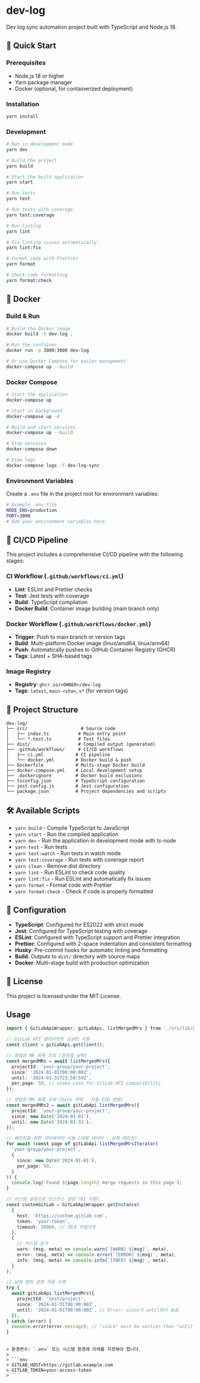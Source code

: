 # dev-log

Dev log sync automation project built with TypeScript and Node.js 18.

## 🚀 Quick Start

### Prerequisites

- Node.js 18 or higher
- Yarn package manager
- Docker (optional, for containerized deployment)

### Installation

```bash
yarn install
```

### Development

```bash
# Run in development mode
yarn dev

# Build the project
yarn build

# Start the built application
yarn start

# Run tests
yarn test

# Run tests with coverage
yarn test:coverage

# Run linting
yarn lint

# Fix linting issues automatically
yarn lint:fix

# Format code with Prettier
yarn format

# Check code formatting
yarn format:check
```

## 🐳 Docker

### Build & Run

```bash
# Build the Docker image
docker build -t dev-log .

# Run the container
docker run -p 3000:3000 dev-log

# Or use Docker Compose for easier management
docker-compose up --build
```

### Docker Compose

```bash
# Start the application
docker-compose up

# Start in background
docker-compose up -d

# Build and start services
docker-compose up --build

# Stop services
docker-compose down

# View logs
docker-compose logs -f dev-log-sync
```

### Environment Variables

Create a `.env` file in the project root for environment variables:

```bash
# Example .env file
NODE_ENV=production
PORT=3000
# Add your environment variables here
```

## 🔄 CI/CD Pipeline

This project includes a comprehensive CI/CD pipeline with the following stages:

### CI Workflow (`.github/workflows/ci.yml`)

- **Lint**: ESLint and Prettier checks
- **Test**: Jest tests with coverage
- **Build**: TypeScript compilation
- **Docker Build**: Container image building (main branch only)

### Docker Workflow (`.github/workflows/docker.yml`)

- **Trigger**: Push to main branch or version tags
- **Build**: Multi-platform Docker image (linux/amd64, linux/arm64)
- **Push**: Automatically pushes to GitHub Container Registry (GHCR)
- **Tags**: Latest + SHA-based tags

### Image Registry

- **Registry**: `ghcr.io/<OWNER>/dev-log`
- **Tags**: `latest`, `main-<sha>`, `v*` (for version tags)

## 📁 Project Structure

```
dev-log/
├── src/                    # Source code
│   ├── index.ts           # Main entry point
│   └── *.test.ts          # Test files
├── dist/                  # Compiled output (generated)
├── .github/workflows/     # CI/CD workflows
│   ├── ci.yml            # CI pipeline
│   └── docker.yml        # Docker build & push
├── Dockerfile            # Multi-stage Docker build
├── docker-compose.yml    # Local development setup
├── .dockerignore         # Docker build exclusions
├── tsconfig.json         # TypeScript configuration
├── jest.config.js        # Jest configuration
└── package.json          # Project dependencies and scripts
```

## 🛠️ Available Scripts

- `yarn build` - Compile TypeScript to JavaScript
- `yarn start` - Run the compiled application
- `yarn dev` - Run the application in development mode with ts-node
- `yarn test` - Run tests
- `yarn test:watch` - Run tests in watch mode
- `yarn test:coverage` - Run tests with coverage report
- `yarn clean` - Remove dist directory
- `yarn lint` - Run ESLint to check code quality
- `yarn lint:fix` - Run ESLint and automatically fix issues
- `yarn format` - Format code with Prettier
- `yarn format:check` - Check if code is properly formatted

## 🔧 Configuration

- **TypeScript**: Configured for ES2022 with strict mode
- **Jest**: Configured for TypeScript testing with coverage
- **ESLint**: Configured with TypeScript support and Prettier integration
- **Prettier**: Configured with 2-space indentation and consistent formatting
- **Husky**: Pre-commit hooks for automatic linting and formatting
- **Build**: Outputs to `dist/` directory with source maps
- **Docker**: Multi-stage build with production optimization

## 📝 License

This project is licensed under the MIT License.

## Usage

```ts
import { GitLabApiWrapper, gitLabApi, listMergedMrs } from './src/lib/gitlab';

// GitLab API 클라이언트 싱글턴 사용
const client = gitLabApi.getClient();

// 병합된 MR 목록 조회 (문자열 날짜)
const mergedMRs = await listMergedMrs({
  projectId: 'your-group/your-project',
  since: '2024-01-01T00:00:00Z',
  until: '2024-01-31T23:59:59Z',
  per_page: 50, // snake_case for GitLab API compatibility
});

// 병합된 MR 목록 조회 (Date 객체 - 자동 ISO 변환)
const mergedMRs2 = await gitLabApi.listMergedMrs({
  projectId: 'your-group/your-project',
  since: new Date('2024-01-01'),
  until: new Date('2024-01-31'),
});

// 페이징을 위한 이터레이터 사용 (대량 데이터 - 실제 페이징)
for await (const page of gitLabApi.listMergedMrsIterator(
  'your-group/your-project',
  {
    since: new Date('2024-01-01'),
    per_page: 50,
  }
)) {
  console.log(`Found ${page.length} merge requests in this page`);
}

// 커스텀 설정으로 인스턴스 생성 (DI 지원)
const customGitLab = GitLabApiWrapper.getInstance(
  {
    host: 'https://custom.gitlab.com',
    token: 'your-token',
    timeout: 30000, // 30초 타임아웃
  },
  {
    // 커스텀 로거
    warn: (msg, meta) => console.warn(`[WARN] ${msg}`, meta),
    error: (msg, meta) => console.error(`[ERROR] ${msg}`, meta),
    info: (msg, meta) => console.info(`[INFO] ${msg}`, meta),
  }
);

// 날짜 범위 검증 자동 수행
try {
  await gitLabApi.listMergedMrs({
    projectId: 'test/project',
    since: '2024-01-31T00:00:00Z',
    until: '2024-01-01T00:00:00Z', // Error: since가 until보다 늦음
  });
} catch (error) {
  console.error(error.message); // "since" must be earlier than "until"
}
```

````

> 환경변수: `.env` 또는 시스템 환경에 아래를 지정해야 합니다.
>
> ```env
> GITLAB_HOST=https://gitlab.example.com
> GITLAB_TOKEN=your-access-token
> ```
````
